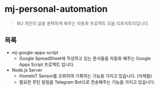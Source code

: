 # mj-personal-automation

> MJ 개인의 삶을 윤택하게 해주는 자동화 프로젝트 모음 리포지토리입니다.

## 목록

- mj-google-apps-script
    - Google SpreadSheet에 작성하고 있는 문서들을 자동화 해주는 Google Apps Script 프로젝트 입니다.
- Node.js Server
    - HomeIoT Sensor를 조회하여 기록하는 기능을 가지고 있습니다. (삭제됨)
    - 필요한 루틴 알림을 Telegram Bot으로 전송해주는 기능을 가지고 있습니다.
